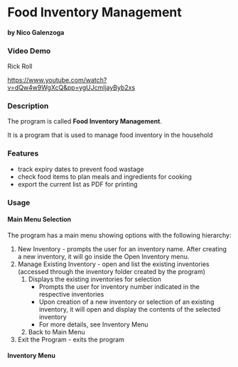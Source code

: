# 
# Food Inventory Management
#### by Nico Galenzoga

### Video Demo 
Rick Roll

https://www.youtube.com/watch?v=dQw4w9WgXcQ&pp=ygUJcmljayByb2xs

### Description
The program is called **Food Inventory Management**.

It is a program that is used to manage food inventory in the household
### Features
* track expiry dates to prevent food wastage
* check food items to plan meals and ingredients for cooking
* export the current list as PDF for printing
### Usage
#### Main Menu Selection
The program has a main menu showing options with the following hierarchy:
1. New Inventory - prompts the user for an inventory name. After creating a new inventory, it will go inside the Open Inventory menu.
1. Manage Existing Inventory - open and list the existing inventories (accessed through the inventory folder created by the program)
    1. Displays the existing inventories for selection
        * Prompts the user for inventory number indicated in the respective inventories
        * Upon creation of a new inventory or selection of an existing inventory, it will open and display the contents of the selected inventory
        * For more details, see Inventory Menu 
    1. Back to Main Menu
1. Exit the Program - exits the program
#### Inventory Menu

